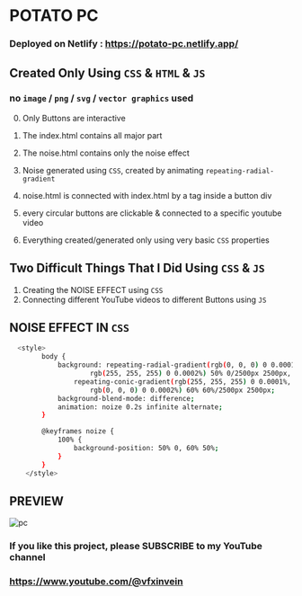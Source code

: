 # POTATO PC

### Deployed on Netlify :  https://potato-pc.netlify.app/

## Created Only Using `CSS` & `HTML` & `JS`

### no `image` / `png` / `svg` / `vector graphics` used

0. Only Buttons are interactive

1. The index.html contains all major part

2. The noise.html contains only the noise effect

3. Noise generated using `CSS`, created by animating `repeating-radial-gradient`

4. noise.html is connected with index.html by a <a> tag inside a button div

5. every circular buttons are clickable & connected to a specific youtube video

6. Everything created/generated only using very basic `CSS` properties


## Two Difficult Things That I Did Using `CSS` & `JS`

1. Creating the NOISE EFFECT using `CSS`
2. Connecting different YouTube videos to different Buttons using `JS`

## NOISE EFFECT IN `CSS`
```sh
  <style>
        body {
            background: repeating-radial-gradient(rgb(0, 0, 0) 0 0.0001%,
                    rgb(255, 255, 255) 0 0.0002%) 50% 0/2500px 2500px,
                repeating-conic-gradient(rgb(255, 255, 255) 0 0.0001%,
                    rgb(0, 0, 0) 0 0.0002%) 60% 60%/2500px 2500px;
            background-blend-mode: difference;
            animation: noize 0.2s infinite alternate;
        }

        @keyframes noize {
            100% {
                background-position: 50% 0, 60% 50%;
            }
        }
    </style>
```

## PREVIEW 
![pc](https://user-images.githubusercontent.com/114053180/221780116-81f8e19a-5e5e-4524-a8ac-b0c785b30cdb.png)

### If you like this project, please SUBSCRIBE to my YouTube channel
### https://www.youtube.com/@vfxinvein

